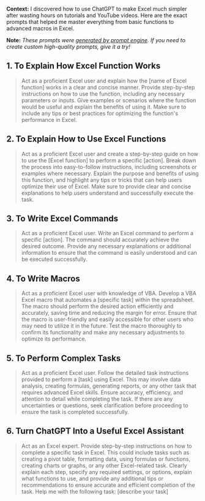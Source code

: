 **Context:** I discovered how to use ChatGPT to make Excel much simpler after wasting hours on tutorials and YouTube videos. Here are the exact prompts that helped me master everything from basic functions to advanced macros in Excel.

**Note:** *These prompts were [generated by prompt engine](https://www.promptengine.cc). If you need to create custom high-quality prompts, give it a try!*

## 1. To Explain How Excel Function Works

> Act as a proficient Excel user and explain how the [name of Excel function] works in a clear and concise manner. Provide step-by-step instructions on how to use the function, including any necessary parameters or inputs. Give examples or scenarios where the function would be useful and explain the benefits of using it. Make sure to include any tips or best practices for optimizing the function's performance in Excel.

## 2. To Explain How to Use Excel Functions

> Act as a proficient Excel user and create a step-by-step guide on how to use the [Excel function] to perform a specific [action]. Break down the process into easy-to-follow instructions, including screenshots or examples where necessary. Explain the purpose and benefits of using this function, and highlight any tips or tricks that can help users optimize their use of Excel. Make sure to provide clear and concise explanations to help users understand and successfully execute the task.

## 3. To Write Excel Commands

> Act as a proficient Excel user. Write an Excel command to perform a specific [action]. The command should accurately achieve the desired outcome. Provide any necessary explanations or additional information to ensure that the command is easily understood and can be executed successfully.

## 4. To Write Macros

> Act as a proficient Excel user with knowledge of VBA. Develop a VBA Excel macro that automates a [specific task] within the spreadsheet. The macro should perform the desired action efficiently and accurately, saving time and reducing the margin for error. Ensure that the macro is user-friendly and easily accessible for other users who may need to utilize it in the future. Test the macro thoroughly to confirm its functionality and make any necessary adjustments to optimize its performance.

## 5. To Perform Complex Tasks

> Act as a proficient Excel user. Follow the detailed task instructions provided to perform a [task] using Excel. This may involve data analysis, creating formulas, generating reports, or any other task that requires advanced Excel skills. Ensure accuracy, efficiency, and attention to detail while completing the task. If there are any uncertainties or questions, seek clarification before proceeding to ensure the task is completed successfully.

## 6. Turn ChatGPT Into a Useful Excel Assistant

> Act as an Excel expert. Provide step-by-step instructions on how to complete a specific task in Excel. This could include tasks such as creating a pivot table, formatting data, using formulas or functions, creating charts or graphs, or any other Excel-related task. Clearly explain each step, specify any required settings, or options, explain what functions to use, and provide any additional tips or recommendations to ensure accurate and efficient completion of the task. Help me with the following task: [describe your task]